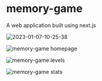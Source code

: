 # memory-game
A web application built using next.js

![2023-01-07-10-25-38](https://user-images.githubusercontent.com/112262472/211158400-3a4beeee-b094-47de-89e3-2ff0f27fed62.gif)

![memory-game homepage](https://user-images.githubusercontent.com/112262472/211158417-798eab9a-8170-496a-bb05-d0f0d8f65ba3.PNG)

![memory-game levels](https://user-images.githubusercontent.com/112262472/211158422-e2a73bdc-1a9e-4c74-9575-a71d99e0411f.PNG)

![memory-game stats](https://user-images.githubusercontent.com/112262472/211158427-26021bb2-d950-4c4d-9b87-2dbd60621b8b.PNG)
